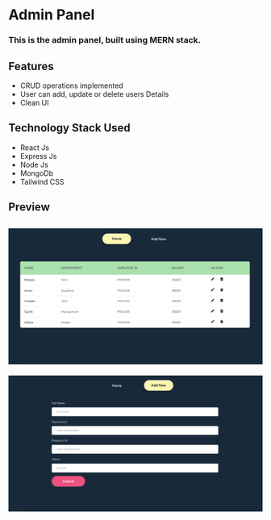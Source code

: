 # Admin Panel 
### This is the admin panel, built using MERN stack.
## Features
- CRUD operations implemented 
- User can add, update or delete users Details
- Clean UI

## Technology Stack Used
- React Js
- Express Js
- Node Js
- MongoDb
- Tailwind CSS

## Preview
![](https://github.com/praveenchandra01/admin-panel-mern/blob/main/frontend/img/Preview-1.png)
-
![](https://github.com/praveenchandra01/admin-panel-mern/blob/main/frontend/img/Preview-2.png)
